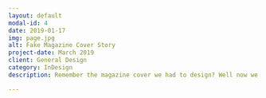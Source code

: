 ```yaml
---
layout: default
modal-id: 4
date: 2019-01-17
img: page.jpg
alt: Fake Magazine Cover Story
project-date: March 2019
client: General Design
category: InDesign
description: Remember the magazine cover we had to design? Well now we had to write and design a cover story and an accompanying page to go with it. We had several magazines in class that we could refference for design ideas.

---
```

